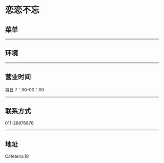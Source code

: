# 恋恋不忘

## 菜单

---

## 环境

---

## 营业时间

每日 7：00-00：00

---

## 联系方式

011-28876876

---

## 地址

Cafeteria.19
